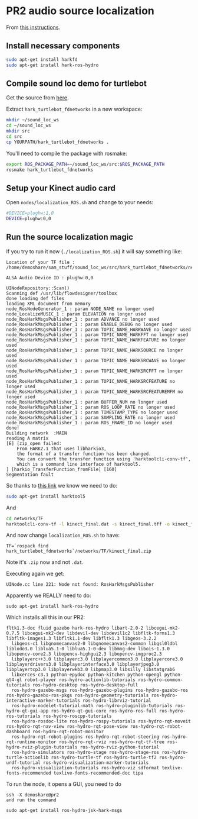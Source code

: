 # PR2 audio source localization

From [this instructions](http://www.hark.jp/wiki.cgi?page=HARK-ROS-TURTLEBOT+Installation+Instructions).

## Install necessary components

```bash
sudo apt-get install harkfd
sudo apt-get install hark-ros-hydro
```

## Compile sound loc demo for turtlebot

Get the source from [here](http://www.hark.jp/src/1.2.0/hark-ros-turtlebot-stack-1.2.0.tar.gz).


Extract `hark_turtlebot_fdnetworks` in a new workspace:

```bash
mkdir ~/sound_loc_ws
cd ~/sound_loc_ws
mkdir src
cd src
cp YOURPATH/hark_turtlebot_fdnetworks .
```

You'll need to compile the package with rosmake:

```bash
export ROS_PACKAGE_PATH=~/sound_loc_ws/src:$ROS_PACKAGE_PATH
rosmake hark_turtlebot_fdnetworks
```

## Setup your Kinect audio card

Open `nodes/localization_ROS.sh` and change to your needs:

```bash
#DEVICE=plughw:1,0
DEVICE=plughw:0,0
```

## Run the source localization magic

If you try to run it now (`./localization_ROS.sh`) it will say something like:

```
Location of your TF file : /home/demoshare/sam_stuff/sound_loc_ws/src/hark_turtlebot_fdnetworks/networks/TF/kinect_final.dat

ALSA Audio Device ID : plughw:0,0

UINodeRepository::Scan()
Scanning def /usr/lib/flowdesigner/toolbox
done loading def files
loading XML document from memory
node_RosNodeGenerator_1 : param NODE_NAME no longer used
node_LocalizeMUSIC_1 : param ELEVATION no longer used
node_RosHarkMsgsPublisher_1 : param ADVANCE no longer used
node_RosHarkMsgsPublisher_1 : param ENABLE_DEBUG no longer used
node_RosHarkMsgsPublisher_1 : param TOPIC_NAME_HARKWAVE no longer used
node_RosHarkMsgsPublisher_1 : param TOPIC_NAME_HARKFFT no longer used
node_RosHarkMsgsPublisher_1 : param TOPIC_NAME_HARKFEATURE no longer used
node_RosHarkMsgsPublisher_1 : param TOPIC_NAME_HARKSOURCE no longer used
node_RosHarkMsgsPublisher_1 : param TOPIC_NAME_HARKSRCWAVE no longer used
node_RosHarkMsgsPublisher_1 : param TOPIC_NAME_HARKSRCFFT no longer used
node_RosHarkMsgsPublisher_1 : param TOPIC_NAME_HARKSRCFEATURE no longer used
node_RosHarkMsgsPublisher_1 : param TOPIC_NAME_HARKSRCFEATUREMFM no longer used
node_RosHarkMsgsPublisher_1 : param BUFFER_NUM no longer used
node_RosHarkMsgsPublisher_1 : param ROS_LOOP_RATE no longer used
node_RosHarkMsgsPublisher_1 : param TIMESTAMP_TYPE no longer used
node_RosHarkMsgsPublisher_1 : param SAMPLING_RATE no longer used
node_RosHarkMsgsPublisher_1 : param ROS_FRAME_ID no longer used
done!
Building network  :MAIN
reading A matrix
[E] [zip_open failed:
    From HARK2.1 that uses libharkio3,
    the format of a transfer function has been changed.
    You can convert the transfer function using 'harktoolcli-conv-tf',
    which is a command line interface of harktool5.
] [harkio_TransferFunction_fromFile] [160]
Segmentation fault

```

So thanks to [this link](http://www.hark.jp/wiki.cgi?page=libharkio3+FAQ) we know we need to do:

```bash
sudo apt-get install harktool5
```

And

```bash
cd networks/TF
harktoolcli-conv-tf -l kinect_final.dat -s kinect_final.tff -o kinect_final.zip
```

And now change `localization_ROS.sh` to have:

```
TF=`rospack find hark_turtlebot_fdnetworks`/networks/TF/kinect_final.zip
```

Note it's `.zip` now and not `.dat`.

Executing again we get:

```
UINode.cc line 221: Node not found: RosHarkMsgsPublisher
```

Apparently we REALLY need to do:

    sudo apt-get install hark-ros-hydro

Which installs all this in our PR2:

```
fltk1.3-doc fluid gazebo hark-ros-hydro libart-2.0-2 libcegui-mk2-0.7.5 libcegui-mk2-dev libdevil-dev libdevil1c2 libfltk-forms1.3 libfltk-images1.3 libfltk1.1-dev libfltk1.3 libgeos-3.2.2
  libgeos-c1 libgnomecanvas2-0 libgnomecanvas2-common libgsl0ldbl liblodo3.0 liblua5.1-0 liblua5.1-0-dev libmng-dev libois-1.3.0 libopencv-core2.3 libopencv-highgui2.3 libopencv-imgproc2.3
  libplayerc++3.0 libplayerc3.0 libplayercommon3.0 libplayercore3.0 libplayerdrivers3.0 libplayerinterface3.0 libplayerjpeg3.0 libplayertcp3.0 libplayerwkb3.0 libpmap3.0 libsilly libstatgrab6
  libxerces-c3.1 python-epydoc python-kitchen python-opengl python-qt4-gl robot-player ros-hydro-actionlib-tutorials ros-hydro-common-tutorials ros-hydro-desktop ros-hydro-desktop-full
  ros-hydro-gazebo-msgs ros-hydro-gazebo-plugins ros-hydro-gazebo-ros ros-hydro-gazebo-ros-pkgs ros-hydro-geometry-tutorials ros-hydro-interactive-marker-tutorials ros-hydro-librviz-tutorial
  ros-hydro-nodelet-tutorial-math ros-hydro-pluginlib-tutorials ros-hydro-qt-gui-app ros-hydro-qt-gui-core ros-hydro-ros-full ros-hydro-ros-tutorials ros-hydro-roscpp-tutorials
  ros-hydro-rosdoc-lite ros-hydro-rospy-tutorials ros-hydro-rqt-moveit ros-hydro-rqt-nav-view ros-hydro-rqt-pose-view ros-hydro-rqt-robot-dashboard ros-hydro-rqt-robot-monitor
  ros-hydro-rqt-robot-plugins ros-hydro-rqt-robot-steering ros-hydro-rqt-runtime-monitor ros-hydro-rqt-rviz ros-hydro-rqt-tf-tree ros-hydro-rviz-plugin-tutorials ros-hydro-rviz-python-tutorial
  ros-hydro-simulators ros-hydro-stage ros-hydro-stage-ros ros-hydro-turtle-actionlib ros-hydro-turtle-tf ros-hydro-turtle-tf2 ros-hydro-urdf-tutorial ros-hydro-visualization-marker-tutorials
  ros-hydro-visualization-tutorials ros-hydro-viz sdformat texlive-fonts-recommended texlive-fonts-recommended-doc tipa
```

To run the node, it opens a GUI, you need to do

```
ssh -X demoshare@pr2
and run the command
```


```
sudo apt-get install ros-hydro-jsk-hark-msgs
```